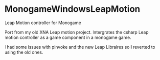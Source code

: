 # MonogameWindowsLeapMotion
Leap Motion controller for Monogame


Port from my old XNA Leap motion project. Intergrates the csharp Leap motion controller as a game component in a monogame game.

I had some issues with pinvoke and the new Leap Libraires so I reverted to using the old ones.

